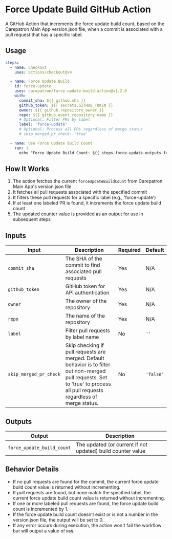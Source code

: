 # Force Update Build GitHub Action

A GitHub Action that increments the force update build count, based on the
Carepatron Main App version.json file, when a commit is associated with a pull
request that has a specific label.

## Usage

```yaml
steps:
  - name: Checkout
    uses: actions/checkout@v4

  - name: Force Update Build
    id: force-update
    uses: carepatron/force-update-build-action@v1.2.0
    with:
      commit_sha: ${{ github.sha }}
      github_token: ${{ secrets.GITHUB_TOKEN }}
      owner: ${{ github.repository_owner }}
      repo: ${{ github.event.repository.name }}
      # Optional: Filter PRs by label
      label: 'force-update'
      # Optional: Process all PRs regardless of merge status
      # skip_merged_pr_check: 'true'

  - name: Use Force Update Build Count
    run: |
      echo "Force Update Build Count: ${{ steps.force-update.outputs.force_update_build_count }}"
```

## How It Works

1. The action fetches the current `forceUpdateBuildCount` from Carepatron Main
   App's version.json file
2. It fetches all pull requests associated with the specified commit
3. It filters these pull requests for a specific label (e.g., 'force-update')
4. If at least one labeled PR is found, it increments the force update build
   count
5. The updated counter value is provided as an output for use in subsequent
   steps

## Inputs

| Input                  | Description                                                                                                                                                                   | Required | Default   |
| ---------------------- | ----------------------------------------------------------------------------------------------------------------------------------------------------------------------------- | -------- | --------- |
| `commit_sha`           | The SHA of the commit to find associated pull requests                                                                                                                        | Yes      | N/A       |
| `github_token`         | GitHub token for API authentication                                                                                                                                           | Yes      | N/A       |
| `owner`                | The owner of the repository                                                                                                                                                   | Yes      | N/A       |
| `repo`                 | The name of the repository                                                                                                                                                    | Yes      | N/A       |
| `label`                | Filter pull requests by label name                                                                                                                                            | No       | `''`      |
| `skip_merged_pr_check` | Skip checking if pull requests are merged. Default behavior is to filter out non-merged pull requests. Set to 'true' to process all pull requests regardless of merge status. | No       | `'false'` |

## Outputs

| Output                     | Description                                                 |
| -------------------------- | ----------------------------------------------------------- |
| `force_update_build_count` | The updated (or current if not updated) build counter value |

## Behavior Details

- If no pull requests are found for the commit, the current force update build
  count value is returned without incrementing.
- If pull requests are found, but none match the specified label, the current
  force update build count value is returned without incrementing.
- If one or more labeled pull requests are found, the force update build count
  is incremented by 1.
- If the force update build count doesn't exist or is not a number in the
  version.json file, the output will be set to 0.
- If any error occurs during execution, the action won't fail the workflow but
  will output a value of `NaN`.
